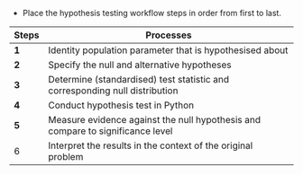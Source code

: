 - Place the hypothesis testing workflow steps in order from first to last.

| Steps | Processes                                                                      |
| ----- | ------------------------------------------------------------------------------ |
| **1** | Identity population parameter that is hypothesised about                       |
| **2** | Specify the null and alternative hypotheses                                    |
| **3** | Determine (standardised) test statistic and corresponding null distribution    |
| **4** | Conduct hypothesis test in Python                                              |
| **5** | Measure evidence against the null hypothesis and compare to significance level |
| 6     | Interpret the results in the context of the original problem                   |


